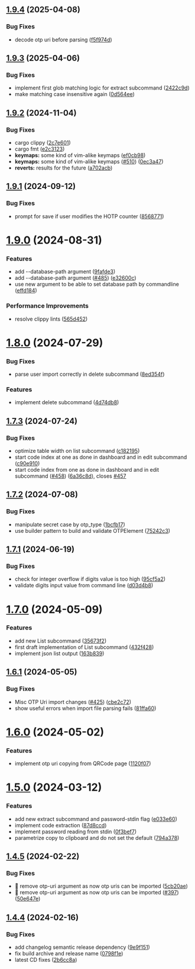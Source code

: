 ## [1.9.4](https://github.com/replydev/cotp/compare/v1.9.3...v1.9.4) (2025-04-08)


### Bug Fixes

* decode otp uri before parsing ([f5f974d](https://github.com/replydev/cotp/commit/f5f974dc767a84350e6b5610615f71c948711fd4))

## [1.9.3](https://github.com/replydev/cotp/compare/v1.9.2...v1.9.3) (2025-04-06)


### Bug Fixes

* implement first glob matching logic for extract subcommand ([2422c9d](https://github.com/replydev/cotp/commit/2422c9d32ca08c17f793d5d67488ee54ff96012e))
* make matching case insensitive again ([0d564ee](https://github.com/replydev/cotp/commit/0d564ee911c954c2c16a751bc7e660a7a3558521))

## [1.9.2](https://github.com/replydev/cotp/compare/v1.9.1...v1.9.2) (2024-11-04)


### Bug Fixes

* cargo clippy ([2c7e601](https://github.com/replydev/cotp/commit/2c7e601e83499a129c64daf3ff3cc197712c8fe4))
* cargo fmt ([e2c3123](https://github.com/replydev/cotp/commit/e2c3123a91a694559663bd80690a9c56cdae70d9))
* **keymaps:** some kind of vim-alike keymaps ([ef0cb98](https://github.com/replydev/cotp/commit/ef0cb98d2ea807632535d299e5880f5dbbc211b2))
* **keymaps:** some kind of vim-alike keymaps ([#510](https://github.com/replydev/cotp/issues/510)) ([0ec3a47](https://github.com/replydev/cotp/commit/0ec3a47159fc4d2a0d6bed7cfe6181468bda9b9a))
* **reverts:** results for the future ([a702acb](https://github.com/replydev/cotp/commit/a702acb50f2d7b053659dce9a9ca5216d12211aa))

## [1.9.1](https://github.com/replydev/cotp/compare/v1.9.0...v1.9.1) (2024-09-12)


### Bug Fixes

* prompt for save if user modifies the HOTP counter ([8568771](https://github.com/replydev/cotp/commit/8568771c91d5c45df2e68f661c6bae4d147b5b6f))

# [1.9.0](https://github.com/replydev/cotp/compare/v1.8.0...v1.9.0) (2024-08-31)


### Features

* add --database-path argument ([9fafde3](https://github.com/replydev/cotp/commit/9fafde3769b6fe87f4fb8ed39439d86a074c173b))
* add --database-path argument ([#485](https://github.com/replydev/cotp/issues/485)) ([e32600c](https://github.com/replydev/cotp/commit/e32600c5a693a8cfd4887c052bd2aace32c94c46))
* use new argument to be able to set database path by commandline ([effd184](https://github.com/replydev/cotp/commit/effd1848295e43426c715c3f2cb3b275a6015d88))


### Performance Improvements

* resolve clippy lints ([565d452](https://github.com/replydev/cotp/commit/565d4520ede6a5d9053445380f6a8079e0419f6c))

# [1.8.0](https://github.com/replydev/cotp/compare/v1.7.3...v1.8.0) (2024-07-29)


### Bug Fixes

* parse user import correctly in delete subcommand ([8ed354f](https://github.com/replydev/cotp/commit/8ed354f8df90e63494594e66f05afa4d27226f22))


### Features

* implement delete subcommand ([4d74db8](https://github.com/replydev/cotp/commit/4d74db8eed0f04c3f8788fe550a93d14e212d9f0))

## [1.7.3](https://github.com/replydev/cotp/compare/v1.7.2...v1.7.3) (2024-07-24)


### Bug Fixes

* optimize table width on list subcommand ([c182195](https://github.com/replydev/cotp/commit/c1821958c92dbd084a4e25dcc358b32dacbab8b9))
* start code index at one as done in dashboard and in edit subcommand ([c90e910](https://github.com/replydev/cotp/commit/c90e910ee6b98529efa5d4beae0a3579a95a9122))
* start code index from one as done in dashboard and in edit subcommand ([#458](https://github.com/replydev/cotp/issues/458)) ([6a36c8d](https://github.com/replydev/cotp/commit/6a36c8def24a36ccc5416ebe0d3063f7e888e5cf)), closes [#457](https://github.com/replydev/cotp/issues/457)

## [1.7.2](https://github.com/replydev/cotp/compare/v1.7.1...v1.7.2) (2024-07-08)


### Bug Fixes

* manipulate secret case by otp_type ([1bcfb17](https://github.com/replydev/cotp/commit/1bcfb172c32bfeacb1b1eabe45f10474fe67866c))
* use builder pattern to build and validate OTPElement ([75242c3](https://github.com/replydev/cotp/commit/75242c3dd6cddd9e95fdce4ab0016fdec2ae73d3))

## [1.7.1](https://github.com/replydev/cotp/compare/v1.7.0...v1.7.1) (2024-06-19)


### Bug Fixes

* check for integer overflow if digits value is too high ([95cf5a2](https://github.com/replydev/cotp/commit/95cf5a28eeebb73b4aab3eb80787a614fe329da4))
* validate digits input value from command line ([d03d4b8](https://github.com/replydev/cotp/commit/d03d4b8da72c25a6cab97b8f91a8ea28a7341bbb))

# [1.7.0](https://github.com/replydev/cotp/compare/v1.6.1...v1.7.0) (2024-05-09)


### Features

* add new List subcommand ([35673f2](https://github.com/replydev/cotp/commit/35673f2182152fc8384674070ed1c87fab288081))
* first draft implementation of List subcommand ([432f428](https://github.com/replydev/cotp/commit/432f42883f5627d46284141f0077b7474d6f92d1))
* implement json list output ([163b839](https://github.com/replydev/cotp/commit/163b83951c5a766e005106b684ccfc3d285c384c))

## [1.6.1](https://github.com/replydev/cotp/compare/v1.6.0...v1.6.1) (2024-05-05)


### Bug Fixes

* Misc OTP Uri import changes ([#425](https://github.com/replydev/cotp/issues/425)) ([cbe2c72](https://github.com/replydev/cotp/commit/cbe2c72720c97e53426aba6d8e2cf94abec7af18))
* show useful errors when import file parsing fails ([81ffa60](https://github.com/replydev/cotp/commit/81ffa606733a24e1cf060cace938adad7758bdbe))

# [1.6.0](https://github.com/replydev/cotp/compare/v1.5.0...v1.6.0) (2024-05-02)


### Features

* implement otp uri copying from QRCode page ([1120f07](https://github.com/replydev/cotp/commit/1120f070b09ea2ac6e86b9507714b881c768ac53))

# [1.5.0](https://github.com/replydev/cotp/compare/v1.4.5...v1.5.0) (2024-03-12)


### Features

* add new extract subcommand and password-stdin flag ([e033e60](https://github.com/replydev/cotp/commit/e033e60d9a0f0df64fd5935bfa43666ded1ee48a))
* implement code extraction ([87d8ccd](https://github.com/replydev/cotp/commit/87d8ccd4e10554ebb81839bebc189384ffec24a4))
* implement password reading from stdin ([0f3bef7](https://github.com/replydev/cotp/commit/0f3bef7d00fb9094e16b9f45b938ca25667ec54f))
* parametrize copy to clipboard and do not set the default ([794a378](https://github.com/replydev/cotp/commit/794a3788f860f83a7d63c4897e79214ae7cc68e0))

## [1.4.5](https://github.com/replydev/cotp/compare/v1.4.4...v1.4.5) (2024-02-22)


### Bug Fixes

* :rocket: remove otp-uri argument as now otp uris can be imported ([5cb20ae](https://github.com/replydev/cotp/commit/5cb20aeec8a04aa6d26b33df266cdedec4422e68))
* :rocket: remove otp-uri argument as now otp uris can be imported ([#397](https://github.com/replydev/cotp/issues/397)) ([50e647e](https://github.com/replydev/cotp/commit/50e647eada1a2df4af0103a77dd78b3fa31dd42a))

## [1.4.4](https://github.com/replydev/cotp/compare/v1.4.3...v1.4.4) (2024-02-16)


### Bug Fixes

* add changelog semantic release dependency ([9e9f151](https://github.com/replydev/cotp/commit/9e9f151a4680b737405de70b89ae9139d361dffb))
* fix build archive and release name ([0798f1e](https://github.com/replydev/cotp/commit/0798f1e2053bc6593e13eb08dff8f4a573b055ee))
* latest CD fixes ([2b6cc8a](https://github.com/replydev/cotp/commit/2b6cc8abd8c5c35d1bd91d5c48451bff0e15e828))
